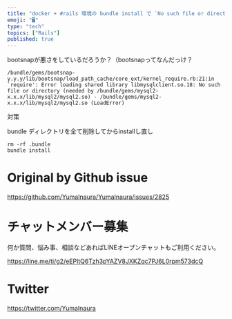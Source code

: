 ```yaml
---
title: "docker + #rails 環境の bundle install で `No such file or directory (neede"
emoji: "🖥"
type: "tech"
topics: ["Rails"]
published: true
---
```


bootsnapが悪さをしているだろうか？（bootsnapってなんだっけ？

```
/bundle/gems/bootsnap- y.y.y/lib/bootsnap/load_path_cache/core_ext/kernel_require.rb:21:in `require': Error loading shared library libmysqlclient.so.18: No such file or directory (needed by /bundle/gems/mysql2-x.x.x/lib/mysql2/mysql2.so) - /bundle/gems/mysql2-x.x.x/lib/mysql2/mysql2.so (LoadError)
```

対策

bundle ディレクトリを全て削除してからinstallし直し

```
rm -rf .bundle
bundle install
```

# Original by Github issue

https://github.com/YumaInaura/YumaInaura/issues/2825








<!-- Update From Qiita API -->

# チャットメンバー募集


何か質問、悩み事、相談などあればLINEオープンチャットもご利用ください。

https://line.me/ti/g2/eEPltQ6Tzh3pYAZV8JXKZqc7PJ6L0rpm573dcQ





# Twitter


https://twitter.com/YumaInaura


<!-- Update From Qiita API -->


